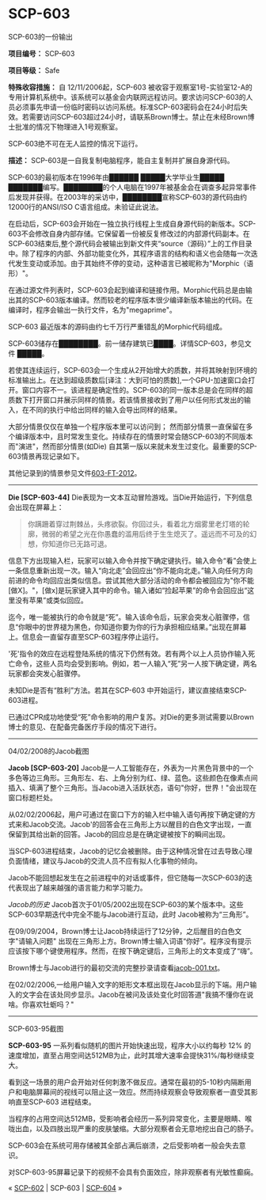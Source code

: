 # SCP-603
                        




SCP-603的一份输出



**项目编号：** SCP-603

**项目等级：** Safe

**特殊收容措施：** 自 12/11/2006起，SCP-603 被收容于观察室1号-实验室12-A的专用计算机系统中。该系统可以基金会内联网远程访问。要求访问SCP-603的人员必须事先申请一份临时密码以访问系统。标准SCP-603密码会在24小时后失效。若需要访问SCP-603超过24小时，请联系Brown博士。禁止在未经Brown博士批准的情况下物理进入1号观察室。

SCP-603绝不可在无人监控的情况下运行。

**描述：** SCP-603是一自我复制电脑程序，能自主复制并扩展自身源代码。

SCP-603的最初版本在1996年由██████ █████大学毕业生█████ ███████编写。████████的个人电脑在1997年被基金会在调查多起异常事件后发现并获得。在2003年的采访中，████████宣称SCP-603的源代码由约12000行的ANSI/ISO C语言组成。未验证此说法。

在启动后，SCP-603会开始在一独立执行线程上生成自身源代码的新版本。SCP-603不会修改自身内部存储。它保留着一份被反复修改过的内部源代码副本。在SCP-603结束后,整个源代码会被输出到新文件夹“source（源码）”上的工作目录中。除了程序的内部、外部功能变化外，其程序语言的结构和语义也会随每一次迭代发生变动或添加。由于其始终不停的变动，这种语言已被昵称为"Morphic（语形）"。

在通过源文件列表时，SCP-603会起到编译和链接作用。Morphic代码总是由输出其的SCP-603版本编译。然而较老的程序版本很少编译新版本输出的代码。在编译时，程序会输出一执行文件，名为"megaprime"。

SCP-603 最近版本的源码由约七千万行严重错乱的Morphic代码组成。

SCP-603储存在████████。前一储存建筑已████。详情SCP-603，参见文件 █████。

若使其连续运行，SCP-603会一个生成从2开始增大的质数，并将其映射到环境的标准输出上。在达到超级质数后[译注：大到可怕的质数],一个GPU-加速窗口会打开。窗口内容不一。该进程是确定性的。SCP-603的同一版本总是会在同样的超质数下打开窗口并展示同样的情景。若该情景接收到了用户以任何形式发出的输入，在不同的执行中给出同样的输入会导出同样的结果。

大部分情景仅仅在单独一个程序版本里可以访问到； 然而部分情景一直保留在多个编译版本中，且时常发生变化。持续存在的情景时常会随SCP-603的不同版本而"演进"，然而部分情景(如Die) 自其第一版以来就未发生过变化。最重要的SCP-603情景再现记录如下。

其他记录到的情景参见文件[603-FT-2012](/603-ft-2012)。


---

**Die [SCP-603-44]** 
Die表现为一文本互动冒险游戏。当Die开始运行，下列信息会出现在屏幕上：


> 你蹒跚着穿过荆棘丛，头疼欲裂。你回过头，看着北方烟雾里老灯塔的轮廓，微弱的希望之光在你愚蠢的滥用后终于生生熄灭了。遥远而不可及的幻想，你知道你已无路可退。
> 

信息下方出现输入栏，玩家可以输入命令并按下确定键执行。输入命令“看”会使上一条信息重新出现一次。输入“向北走”会回应出“你不能向北走。”输入向任何方向前进的命令均回应出类似信息。尝试其他大部分活动的命令都会被回应为"你不能[做X]。"，[做x]是玩家键入其中的命令。输入诸如“捡起苹果”的命令会回应出“这里没有苹果”或类似回应。

迄今，唯一能被执行的命令就是“死”。输入该命令后，玩家会突发心脏骤停，信息“你眼中的世界褪为黑色，你知道你要为你的行为承担相应结果。”出现在屏幕上。信息会一直留存直至SCP-603程序停止运行。

'死'指令的效应在远程登陆系统的情况下仍然有效。若有两个以上人员协作输入死亡命令，这些人员均会受到影响。例如，若一人输入“死”另一人按下确定键，两名玩家都会突发心脏骤停。

未知Die是否有“胜利”方法。若其在SCP-603 中开始运行，建议直接结束SCP-603进程。

已通过CPR成功地使受“死”命令影响的用户复苏。对Die的更多测试需要以Brown博士的意见、在配备完备医疗手段的情况下进行。


---



04/02/2008的Jacob截图



**Jacob [SCP-603-20]** 
Jacob是一人工智能存在，外表为一片黑色背景中的一个多色等边三角形。三角形左、右、上角分别为红、绿、蓝色。这些颜色在像素点间插入、填满了整个三角形。当Jacob进入活跃状态，语句"你好，世界！"会出现在窗口标题栏处。

从02/02/2006起，用户可通过在窗口下方的输入栏中输入语句再按下确定键的方式来和Jacob交流。Jacob'的回答会在三角形上方以醒目的白色文字出现，一直保留到其给出新的回答。Jacob的回应总是在确定键被按下的瞬间出现。

当SCP-603进程结束，Jacob的记忆会被删除。由于这种情况曾在过去导致心理负面情绪，建议与Jacob的交流人员不应有拟人化事物的倾向。

Jacob不能回想起发生在之前进程中的对话或事件，但它随每一次SCP-603的迭代表现出了越来越强的语言能力和学习能力。

*Jacob的历史* 
Jacob首次于01/05/2002出现在SCP-603的某个版本中。这些SCP-603早期迭代中完全不能与Jacob进行互动，此时 Jacob被称为“三角形”。

在09/09/2004，Brown博士让Jacob持续运行了12分钟，之后醒目的白色文字"请输入问题" 出现在三角形上方。Brown博士输入词语“你好”。程序没有提示应该按下哪个键使用程序。然而，在按下确定键后，三角形上的文本变成了“嗨”。

Brown博士与Jacob进行的最初交流的完整抄录请查看[jacob-001.txt](/jacob-001-txt)。

在02/02/2006,一给用户输入文字的矩形文本框出现在Jacob显示的下端。用户输入的文字会在该处同步显示。Jacob在被问及该处变化时回答道"我搞不懂你在说啥。你喜欢牡蛎吗？"


---



SCP-603-95截图



**SCP-603-95** 
一系列看似随机的图片开始快速出现，程序大小以约每秒 12% 的速度增加，直至占用空间达512MB为止，此时其增大速率会提快31%/每秒继续变大。

看到这一场景的用户会开始对任何刺激不做反应。通常在最初的5-10秒内隔断用户和电脑屏幕间的视线可以阻止这一效应。然而持续观察会导致观察者一直受其影响直至SCP-603 进程结束。

当程序的占用空间达512MB，受影响者会经历一系列异常变化，主要是眼睛、喉咙出血，以及四肢出现严重的皮肤皱缩。大部分观察者会无意地挖出自己的肠子。

SCP-603会在系统可用存储被其全部占满后崩溃，之后受影响者一般会失去意识。

对SCP-603-95屏幕记录下的视频不会具有负面效应，除非观察者有光敏性癫痫。



« [SCP-602](/scp-602) | SCP-603 | [SCP-604](/scp-604) »





                    